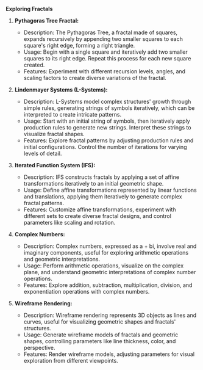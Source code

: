 **Exploring Fractals**
1) **Pythagoras Tree Fractal:**
   - Description: The Pythagoras Tree, a fractal made of squares, expands recursively by appending two smaller squares to each square's right edge, forming a right triangle.
   - Usage: Begin with a single square and iteratively add two smaller squares to its right edge. Repeat this process for each new square created.
   - Features: Experiment with different recursion levels, angles, and scaling factors to create diverse variations of the fractal.

2) **Lindenmayer Systems (L-Systems):**
   - Description: L-Systems model complex structures' growth through simple rules, generating strings of symbols iteratively, which can be interpreted to create intricate patterns.
   - Usage: Start with an initial string of symbols, then iteratively apply production rules to generate new strings. Interpret these strings to visualize fractal shapes.
   - Features: Explore fractal patterns by adjusting production rules and initial configurations. Control the number of iterations for varying levels of detail.

3) **Iterated Function System (IFS):**
   - Description: IFS constructs fractals by applying a set of affine transformations iteratively to an initial geometric shape.
   - Usage: Define affine transformations represented by linear functions and translations, applying them iteratively to generate complex fractal patterns.
   - Features: Customize affine transformations, experiment with different sets to create diverse fractal designs, and control parameters like scaling and rotation.

4) **Complex Numbers:**
   - Description: Complex numbers, expressed as a + bi, involve real and imaginary components, useful for exploring arithmetic operations and geometric interpretations.
   - Usage: Perform arithmetic operations, visualize on the complex plane, and understand geometric interpretations of complex number operations.
   - Features: Explore addition, subtraction, multiplication, division, and exponentiation operations with complex numbers.

5) **Wireframe Rendering:**
   - Description: Wireframe rendering represents 3D objects as lines and curves, useful for visualizing geometric shapes and fractals' structures.
   - Usage: Generate wireframe models of fractals and geometric shapes, controlling parameters like line thickness, color, and perspective.
   - Features: Render wireframe models, adjusting parameters for visual exploration from different viewpoints.
